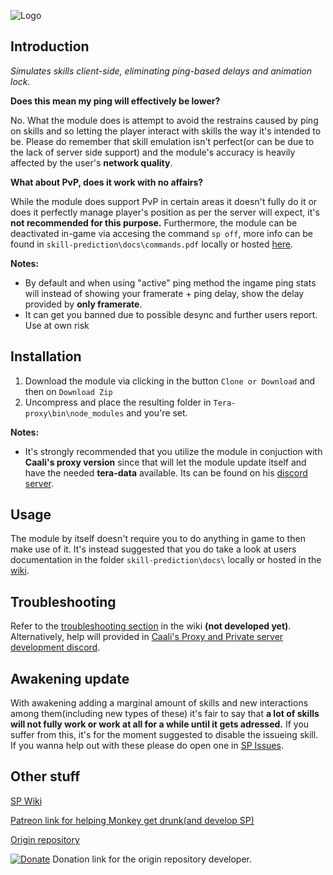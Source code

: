 ![Logo](https://github.com/SaltyMonkey/skill-prediction/blob/master/res/spLogo.png?raw=true)

## Introduction

*Simulates skills client-side, eliminating ping-based delays and animation lock.*

**Does this mean my ping will effectively be lower?** 

No. What the module does is attempt to avoid the restrains caused by ping on skills and so letting the player interact with skills the way it's intended to be. Please do remember that skill emulation isn't perfect(or can be due to the lack of server side support) and the module's accuracy is heavily affected by the user's **network quality**.

**What about PvP, does it work with no affairs?** 

While the module does support PvP in certain areas it doesn't fully do it or does it perfectly manage player's position as per the server will expect, it's **not recommended for this purpose.** Furthermore, the module can be deactivated in-game via accesing the command `sp off`, more info can be found in `skill-prediction\docs\commands.pdf` locally or hosted [here](https://github.com/SaltyMonkey/skill-prediction/wiki/Commands).

**Notes:**

* By default and when using "active" ping method the ingame ping stats will instead of showing your framerate + ping delay, show the delay provided by **only framerate**.
* It can get you banned due to possible desync and further users report. Use at own risk

## Installation

1. Download the module via clicking in the button `Clone or Download` and then on `Download Zip`
2. Uncompress and place the resulting folder in `Tera-proxy\bin\node_modules` and you're set.

**Notes:**

* It's strongly recommended that you utilize the module in conjuction with **Caali's proxy version** since that will let the module update itself and have the needed **tera-data** available. Its can be found on his [discord server](https://discord.gg/maqBmJV).

## Usage

The module by itself doesn't require you to do anything in game to then make use of it. It's instead suggested that you do take a look at users documentation in the folder `skill-prediction\docs\` locally or hosted in the [wiki](https://github.com/SaltyMonkey/skill-prediction/wiki#usage).

## Troubleshooting

Refer to the [troubleshooting section](https://github.com/SaltyMonkey/skill-prediction/wiki#troubleshooting) in the wiki **(not developed yet)**. Alternatively, help will provided in [Caali's Proxy and Private server development discord](https://discord.gg/maqBmJV).

## Awakening update

With awakening adding a marginal amount of skills and new interactions among them(including new types of these) it's fair to say that **a lot of skills will not fully work or work at all for a while until it gets adressed.** If you suffer from this, it's for the moment suggested to disable the issueing skill. If you wanna help out with these please do open one in [SP Issues](https://github.com/SaltyMonkey/skill-prediction/issues). 

## Other stuff

[SP Wiki](https://github.com/SaltyMonkey/skill-prediction/wiki)

[Patreon link for helping Monkey get drunk(and develop SP)](https://www.patreon.com/SaltyMonkey)

[Origin repository](https://github.com/pinkipi/skill-prediction)

[![Donate](https://img.shields.io/badge/Donate-PayPal-ff69b4.svg)](https://www.paypal.com/cgi-bin/webscr?cmd=_donations&business=5MTKARBK2CNG8&lc=US&item_name=Pinkie%27s%20TERA%20Mods&currency_code=USD) 
Donation link for the origin repository developer.
